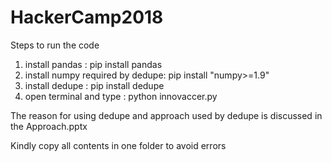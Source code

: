 # HackerCamp2018

Steps to run the code
1. install pandas : pip install pandas
2. install numpy required by dedupe: pip install "numpy>=1.9"
3. install dedupe : pip install dedupe
4. open terminal and type : python innovaccer.py

The reason for using dedupe and approach used by dedupe is discussed in the Approach.pptx


Kindly copy all contents in one folder to avoid errors
